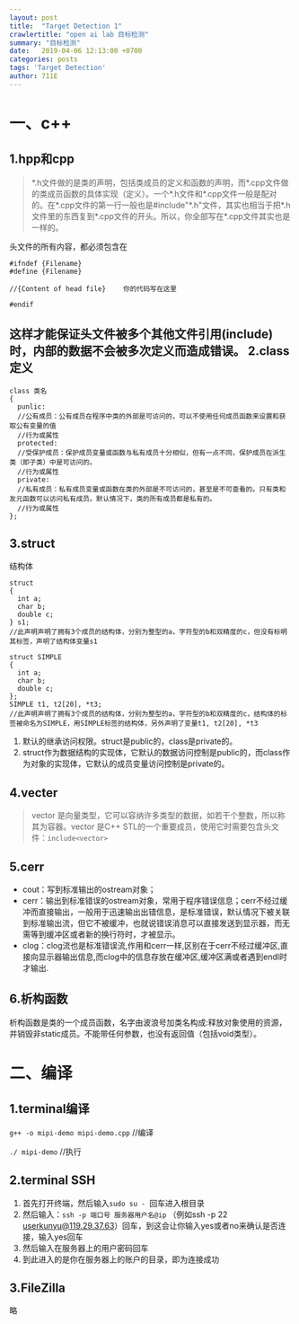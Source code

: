 ```yaml
---
layout: post
title:  "Target Detection 1"
crawlertitle: "open ai lab 目标检测"
summary: "目标检测"
date:   2019-04-06 12:13:00 +0700
categories: posts
tags: 'Target Detection'
author: 711E
---
```


# 一、c++


1.hpp和cpp
---
  >\*.h文件做的是类的声明，包括类成员的定义和函数的声明，而*.cpp文件做的类成员函数的具体实现（定义）。一个*.h文件和*.cpp文件一般是配对的。在*.cpp文件的第一行一般也是#include"\*.h"文件，其实也相当于把\*.h文件里的东西复到\*.cpp文件的开头。所以，你全部写在\*.cpp文件其实也是一样的。

  头文件的所有内容，都必须包含在

```
#ifndef {Filename}
#define {Filename}

//{Content of head file} 　　你的代码写在这里

#endif
```
这样才能保证头文件被多个其他文件引用(include)时，内部的数据不会被多次定义而造成错误。
2.class定义
---
```
class 类名
{
  punlic:
  //公有成员：公有成员在程序中类的外部是可访问的，可以不使用任何成员函数来设置和获取公有变量的值
  //行为或属性
  protected:
  //受保护成员：保护成员变量或函数与私有成员十分相似，但有一点不同，保护成员在派生类（即子类）中是可访问的。
  //行为或属性
  private:
  //私有成员：私有成员变量或函数在类的外部是不可访问的，甚至是不可查看的。只有类和友元函数可以访问私有成员。默认情况下，类的所有成员都是私有的。
  //行为或属性
};
```
3.struct
---
结构体
```
struct
{
  int a;
  char b;
  double c;
} s1;
//此声明声明了拥有3个成员的结构体，分别为整型的a，字符型的b和双精度的c，但没有标明其标签，声明了结构体变量s1
```
```
struct SIMPLE
{
  int a;
  char b;
  double c;
};
SIMPLE t1, t2[20], *t3;
//此声明声明了拥有3个成员的结构体，分别为整型的a，字符型的b和双精度的c，结构体的标签被命名为SIMPLE，用SIMPLE标签的结构体，另外声明了变量t1, t2[20], *t3
```
1. 默认的继承访问权限。struct是public的，class是private的。
2. struct作为数据结构的实现体，它默认的数据访问控制是public的，而class作为对象的实现体，它默认的成员变量访问控制是private的。

4.vecter
---
>vector 是向量类型，它可以容纳许多类型的数据，如若干个整数，所以称其为容器。vector 是C++ STL的一个重要成员，使用它时需要包含头文件：`include<vector>`

5.cerr
---
* cout：写到标准输出的ostream对象；
* cerr：输出到标准错误的ostream对象，常用于程序错误信息；cerr不经过缓冲而直接输出，一般用于迅速输出出错信息，是标准错误，默认情况下被关联到标准输出流，但它不被缓冲，也就说错误消息可以直接发送到显示器，而无需等到缓冲区或者新的换行符时，才被显示。
* clog：clog流也是标准错误流,作用和cerr一样,区别在于cerr不经过缓冲区,直接向显示器输出信息,而clog中的信息存放在缓冲区,缓冲区满或者遇到endl时才输出.

6.析构函数
---
析构函数是类的一个成员函数，名字由波浪号加类名构成:释放对象使用的资源，并销毁非static成员。不能带任何参数，也没有返回值（包括void类型）。



# 二、编译

1.terminal编译
---
`g++ -o mipi-demo mipi-demo.cpp`
//编译

`./ mipi-demo`
//执行

2.terminal SSH
---
1. 首先打开终端，然后输入`sudo su - `回车进入根目录
2. 然后输入：`ssh -p 端口号 服务器用户名@ip` （例如ssh -p 22 userkunyu@119.29.37.63）回车，到这会让你输入yes或者no来确认是否连接，输入yes回车
3. 然后输入在服务器上的用户密码回车
4. 到此进入的是你在服务器上的账户的目录，即为连接成功

3.FileZilla
---
略
